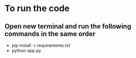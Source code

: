 # To run the code
## Open new terminal and run the following commands in the same order
- pip install -r requirements.txt
- python app.py
